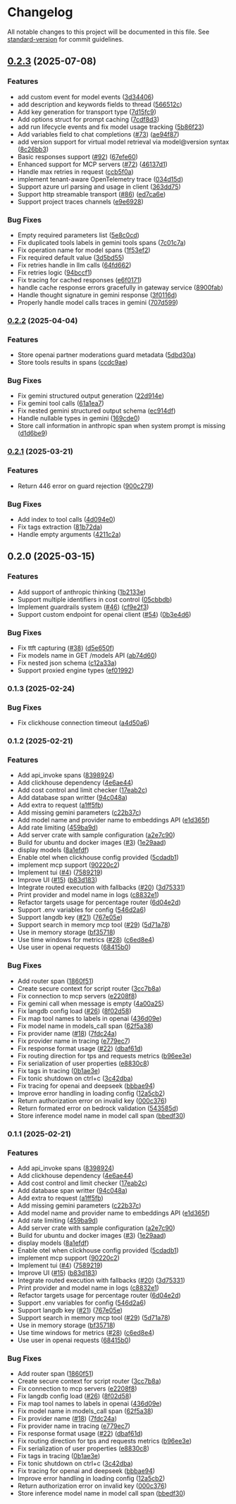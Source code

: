 # Changelog

All notable changes to this project will be documented in this file. See [standard-version](https://github.com/conventional-changelog/standard-version) for commit guidelines.

## [0.2.3](https://github.com/langdb/langdb-cloud/compare/0.2.2...0.2.3) (2025-07-08)


### Features

* add custom event for model events ([3d34406](https://github.com/langdb/langdb-cloud/commit/3d3440675e8d5bdcc0b42f9dc4bdac9a60e48070))
* add description and keywords fields to thread ([566512c](https://github.com/langdb/langdb-cloud/commit/566512c4cea1e103185c18b7df6e6036ec18cc8f))
* Add key generation for transport type ([7d15fc9](https://github.com/langdb/langdb-cloud/commit/7d15fc95f3ce7ce952426e1d3420233d74046c6d))
* Add options struct for prompt caching ([7cdf8d3](https://github.com/langdb/langdb-cloud/commit/7cdf8d3877051b429adeb6efa76b2cea689d444d))
* add run lifecycle events and fix model usage tracking ([5b86f23](https://github.com/langdb/langdb-cloud/commit/5b86f238a5daeb189e8d58556f73a5a98ed09a1c))
* Add variables field to chat completions ([#73](https://github.com/langdb/langdb-cloud/issues/73)) ([ae94f87](https://github.com/langdb/langdb-cloud/commit/ae94f8767e20e183ae0d9b10f9a267585255139e))
* add version support for virtual model retrieval via model@version syntax ([8c26bb3](https://github.com/langdb/langdb-cloud/commit/8c26bb3c8a3359c2f1620002e66fa5564900853f))
* Basic responses support ([#92](https://github.com/langdb/langdb-cloud/issues/92)) ([67efe60](https://github.com/langdb/langdb-cloud/commit/67efe6059854c373a1405f39be807bab504ac6d9))
* Enhanced support for MCP servers ([#72](https://github.com/langdb/langdb-cloud/issues/72)) ([46137d1](https://github.com/langdb/langdb-cloud/commit/46137d12ac6f120508da4ca65c46fc2c3215c2f2))
* Handle max retries in request ([ccb5f0a](https://github.com/langdb/langdb-cloud/commit/ccb5f0a2e076354d414e65fd0f262ddfc2432703))
* implement tenant-aware OpenTelemetry trace ([034d15d](https://github.com/langdb/langdb-cloud/commit/034d15d7db9a83552dae2e8cc358d40634d32e3c))
* Support azure url parsing and usage in client ([363dd75](https://github.com/langdb/langdb-cloud/commit/363dd7516ec266e7b18917eaa57bee10bab10344))
* Support http streamable transport ([#86](https://github.com/langdb/langdb-cloud/issues/86)) ([ed7ca6e](https://github.com/langdb/langdb-cloud/commit/ed7ca6ee27f72ca12f365c05fc0bb687eace6198))
* Support project traces channels ([e9e6928](https://github.com/langdb/langdb-cloud/commit/e9e6928e8027aeb3831140a69780c009eea7039a))


### Bug Fixes

* Empty required parameters list ([5e8c0cd](https://github.com/langdb/langdb-cloud/commit/5e8c0cd2cdac36164b51670d875ce96f020222d9))
* Fix duplicated tools labels in gemini tools spans ([7c01c7a](https://github.com/langdb/langdb-cloud/commit/7c01c7ae30c3babd341ff0a6cb15f6eef6841b47))
* Fix operation name for model spans ([1f53ef2](https://github.com/langdb/langdb-cloud/commit/1f53ef226763578f396597927226dedd189c68c6))
* Fix required default value ([3d5bd55](https://github.com/langdb/langdb-cloud/commit/3d5bd550c1f7f6257de954b64f65b6ec2319c156))
* Fix retries handle in llm calls ([64fd662](https://github.com/langdb/langdb-cloud/commit/64fd662ff78f5a081cf4eb5b95116a55cbc36cbb))
* Fix retries logic ([94bccf1](https://github.com/langdb/langdb-cloud/commit/94bccf1a39bdb482483542a420d3abfaa344dc38))
* Fix tracing for cached responses ([e6f0171](https://github.com/langdb/langdb-cloud/commit/e6f017102d4fd561bad72888e6380f05b92687a4))
* handle cache response errors gracefully in gateway service ([8900fab](https://github.com/langdb/langdb-cloud/commit/8900fab1e23e61ac33750d3c31ac10674039f901))
* Handle thought signature in gemini response ([3f0116d](https://github.com/langdb/langdb-cloud/commit/3f0116d5d0ba1b27901ae6c2b0ea05b66bd41628))
* Properly handle model calls traces in gemini ([707d599](https://github.com/langdb/langdb-cloud/commit/707d59920ed1713153478dbe7d69f312510209a2))

### [0.2.2](https://github.com/langdb/langdb-cloud/compare/0.2.1...0.2.2) (2025-04-04)


### Features

* Store openai partner moderations guard metadata ([5dbd30a](https://github.com/langdb/langdb-cloud/commit/5dbd30a331d32bfceb467ccff57f1d018bbc2f9d))
* Store tools results in spans ([ccdc9ae](https://github.com/langdb/langdb-cloud/commit/ccdc9aea7dc50f700891b17ab647f1c58c56049d))


### Bug Fixes

* Fix gemini structured output generation ([22d914e](https://github.com/langdb/langdb-cloud/commit/22d914ee4c7d06bc1a6dc5144c9f51e1ddd12bd4))
* Fix gemini tool calls ([61a1ea7](https://github.com/langdb/langdb-cloud/commit/61a1ea7b82d31e9f48a4fe21482b94f2eea2e7b2))
* Fix nested gemini structured output schema ([ec914df](https://github.com/langdb/langdb-cloud/commit/ec914df60db8c2ced45429386920f84f02cfb070))
* Handle nullable types in gemini ([169cde0](https://github.com/langdb/langdb-cloud/commit/169cde0c7e323499eadeded1ecb144f5d32bd6d6))
* Store call information in anthropic span when system prompt is missing ([d1d6be9](https://github.com/langdb/langdb-cloud/commit/d1d6be92e7fe7208dfa3c581346be71ce62acb27))

### [0.2.1](https://github.com/langdb/langdb-cloud/compare/0.2.0...0.2.1) (2025-03-21)


### Features

* Return 446 error on guard rejection ([900c279](https://github.com/langdb/langdb-cloud/commit/900c2796fcf4f34273ff3d4bee3b2738c1dac971))


### Bug Fixes

* Add index to tool calls ([4d094e0](https://github.com/langdb/langdb-cloud/commit/4d094e078be1fa130daf19af039932598616011a))
* Fix tags extraction ([81b72da](https://github.com/langdb/langdb-cloud/commit/81b72da2591adf14c75537c3396c45732a0a9980))
* Handle empty arguments ([4211c2a](https://github.com/langdb/langdb-cloud/commit/4211c2ad7c64c1c0c5a5e47e94eca0e20c058c1a))

## 0.2.0 (2025-03-15)


### Features

* Add support of anthropic thinking ([1b2133e](https://github.com/langdb/langdb-cloud/commit/1b2133e92d7547a9464cb9965de2b6c8adeefaa3))
* Support multiple identifiers in cost control ([05cbbdb](https://github.com/langdb/langdb-cloud/commit/05cbbdbf940cf6049675ae6692e4ec28b73f8824))
* Implement guardrails system ([#46](https://github.com/langdb/langdb-cloud/issues/46)) ([cf9e2f3](https://github.com/langdb/langdb-cloud/commit/cf9e2f3236393f3bfb56d1f4257e8b9e3d5fa655))
* Support custom endpoint for openai client ([#54](https://github.com/langdb/langdb-cloud/issues/54)) ([0b3e4d6](https://github.com/langdb/langdb-cloud/commit/0b3e4d6dd4498dd8ad6a770d45a93371f33546fd))

### Bug Fixes
* Fix ttft capturing ([#38](https://github.com/langdb/langdb-cloud/issues/38)) ([d5e650f](https://github.com/langdb/langdb-cloud/commit/d5e650f02f14d4652c162329b5c4b34eab3c6c28))
* Fix models name in GET /models API ([ab74d60](https://github.com/langdb/langdb-cloud/commit/ab74d60a5d53aec15c045875fc2fa4f0a229c993))
* Fix nested json schema ([c12a33a](https://github.com/langdb/langdb-cloud/commit/c12a33a3468467f67301a2562211104cb3c56334))
* Support proxied engine types ([ef01992](https://github.com/langdb/langdb-cloud/commit/ef01992c939a846e356c5d9d3a15e2143c9aa053))

### 0.1.3 (2025-02-24)


### Bug Fixes

* Fix clickhouse connection timeout ([a4d50a6](https://github.com/langdb/langdb-cloud/commit/a4d50a6a3a036822075b33d99d11e09c3f3e74ee))

### 0.1.2 (2025-02-21)


### Features

* Add api_invoke spans ([8398924](https://github.com/langdb/langdb-cloud/commit/83989242ebeb89626f95ba60e641cc48ddb81e1a))
* Add clickhouse dependency ([4e6ae44](https://github.com/langdb/langdb-cloud/commit/4e6ae44244d78baaaf4a1ca2db8d34e0d4aaf490))
* Add cost control and limit checker ([17eab2c](https://github.com/langdb/langdb-cloud/commit/17eab2cc5298f5421d2198bceb500bd5cf593010))
* Add database span writter ([94c048a](https://github.com/langdb/langdb-cloud/commit/94c048a3d6d30e44d69300b7cedb877a1a19e66a))
* Add extra to request ([a1ff5fb](https://github.com/langdb/langdb-cloud/commit/a1ff5fb71529350b5a1541f9d934a865f1373614))
* Add missing gemini parameters ([c22b37c](https://github.com/langdb/langdb-cloud/commit/c22b37cb4aef07ca82b9a4e95b8421270c022e49))
* Add model name and provider name to embeddings API ([e1d365f](https://github.com/langdb/langdb-cloud/commit/e1d365f31b58727c2c496ebdb41547d1bde27fa8))
* Add rate limiting ([459ba9d](https://github.com/langdb/langdb-cloud/commit/459ba9d4eb4ccaf8fbc2d4df696df85637320ea9))
* Add server crate with sample configuration ([a2e7c90](https://github.com/langdb/langdb-cloud/commit/a2e7c9025e9ca4116860916fbc183c97bccc89b4))
* Build for ubuntu and docker images ([#3](https://github.com/langdb/langdb-cloud/issues/3)) ([1e29aad](https://github.com/langdb/langdb-cloud/commit/1e29aad79853015760a7f2f06f7e9e993e60c8b2))
* display models ([8a1efdf](https://github.com/langdb/langdb-cloud/commit/8a1efdfc6e99a5728d5a962a7897f74a621c9d6d))
* Enable otel when clickhouse config provided ([5cdadb1](https://github.com/langdb/langdb-cloud/commit/5cdadb169502c1864f2a31588fc4ad4b1eb24e07))
* implement mcp support ([90220c2](https://github.com/langdb/langdb-cloud/commit/90220c289f5d37666002fd957d4cd0199013dac0))
* Implement tui ([#4](https://github.com/langdb/langdb-cloud/issues/4)) ([7589219](https://github.com/langdb/langdb-cloud/commit/758921962d9d2140b9814ad374f5e1e4ffc90d24))
* Improve UI ([#15](https://github.com/langdb/langdb-cloud/issues/15)) ([b83d183](https://github.com/langdb/langdb-cloud/commit/b83d18391dba63edbf2f14855f18b95513c15cb9))
* Integrate routed execution with fallbacks ([#20](https://github.com/langdb/langdb-cloud/issues/20)) ([3d75331](https://github.com/langdb/langdb-cloud/commit/3d75331cd49b4cb031371685539c3ff102f0d666))
* Print provider and model name in logs ([c8832e1](https://github.com/langdb/langdb-cloud/commit/c8832e1169c4c907ea19fe126ac8abdea8664f5e))
* Refactor targets usage for percentage router ([6d04e2d](https://github.com/langdb/langdb-cloud/commit/6d04e2d736ba8837e57de8b311c8eaf8baaf62b8))
* Support .env variables for config ([546d2a6](https://github.com/langdb/langdb-cloud/commit/546d2a66ab51263c857a7424570bddc8ad737271))
* Support langdb key ([#21](https://github.com/langdb/langdb-cloud/issues/21)) ([767e05e](https://github.com/langdb/langdb-cloud/commit/767e05e450b8d61bc345c0849feb20e6bf7dd07f))
* Support search in memory mcp tool ([#29](https://github.com/langdb/langdb-cloud/issues/29)) ([5d71a78](https://github.com/langdb/langdb-cloud/commit/5d71a783026ebad1eb3525b7ffd28be6ba8fb89f))
* Use in memory storage ([bf35718](https://github.com/langdb/langdb-cloud/commit/bf357181d34e02392444ddc465e880a720e9a4b8))
* Use time windows for metrics ([#28](https://github.com/langdb/langdb-cloud/issues/28)) ([c6ed8e4](https://github.com/langdb/langdb-cloud/commit/c6ed8e46dec5b25b88844e853960d39ab1034e1c))
* Use user in openai requests ([68415b0](https://github.com/langdb/langdb-cloud/commit/68415b015f4238ed942e4d5c293119c5fc6b995a))


### Bug Fixes

* Add router span ([1860f51](https://github.com/langdb/langdb-cloud/commit/1860f51b2874fa81e4117b35dc3e1f98f439413b))
* Create secure context for script router ([3cc7b8a](https://github.com/langdb/langdb-cloud/commit/3cc7b8affd6d9fe0190f4bab530eca5a33d15ca8))
* Fix connection to mcp servers ([e2208f8](https://github.com/langdb/langdb-cloud/commit/e2208f8d21eabe52e274e4b6777a6eee9cda0815))
* Fix gemini call when message is empty ([4a00a25](https://github.com/langdb/langdb-cloud/commit/4a00a258007ae175b33578df2e0b147c055c41e1))
* Fix langdb config load ([#26](https://github.com/langdb/langdb-cloud/issues/26)) ([8f02d58](https://github.com/langdb/langdb-cloud/commit/8f02d587a66ccf557290050a30ea2c16ed9d2745))
* Fix map tool names to labels in openai ([436d09e](https://github.com/langdb/langdb-cloud/commit/436d09e70b9ec907ee1c3a42a59b6f7e0561b9e4))
* Fix model name in models_call span ([62f5a38](https://github.com/langdb/langdb-cloud/commit/62f5a382228ee757b054f455ef75308cf5bf4b42))
* Fix provider name ([#18](https://github.com/langdb/langdb-cloud/issues/18)) ([7fdc24a](https://github.com/langdb/langdb-cloud/commit/7fdc24a883fa8462eed7d0512d76649f887c0b06))
* Fix provider name in tracing ([e779ec7](https://github.com/langdb/langdb-cloud/commit/e779ec76b49e9fae45ef14cf9a9826bb8e66a1ce))
* Fix response format usage ([#22](https://github.com/langdb/langdb-cloud/issues/22)) ([dbaf61d](https://github.com/langdb/langdb-cloud/commit/dbaf61d16d34a6a1747a982ad8d1ac7150963991))
* Fix routing direction for tps and requests metrics ([b96ee3e](https://github.com/langdb/langdb-cloud/commit/b96ee3ebf7cb03700442897371e1e12a001eeead))
* Fix serialization of user properties ([e8830c8](https://github.com/langdb/langdb-cloud/commit/e8830c82b405f73db6af3489a3238f84635a420f))
* Fix tags in tracing ([0b1ae3e](https://github.com/langdb/langdb-cloud/commit/0b1ae3ef2e473b52a132605313373dea6babddfd))
* Fix tonic shutdown on ctrl+c ([3c42dba](https://github.com/langdb/langdb-cloud/commit/3c42dba456ea566519cff5817d9d3bbf5ce40a7f))
* Fix tracing for openai and deepseek ([bbbae94](https://github.com/langdb/langdb-cloud/commit/bbbae94e7b2f0b89d12a6f00a07bf344857d044e))
* Improve error handling in loading config ([12a5cb2](https://github.com/langdb/langdb-cloud/commit/12a5cb26d94010f8c52f221dd9f5debea9c7f9bc))
* Return authorization error on invalid key ([000c376](https://github.com/langdb/langdb-cloud/commit/000c376db6c733fbc522050a2f3d9a9639b568d0))
* Return formated error on bedrock validation ([543585d](https://github.com/langdb/langdb-cloud/commit/543585d468514df3598a4def01ab985d6f802303))
* Store inference model name in model call span ([bbedf30](https://github.com/langdb/langdb-cloud/commit/bbedf300416edd5a7f39ade51065568b6e6716e9))

### 0.1.1 (2025-02-21)


### Features

* Add api_invoke spans ([8398924](https://github.com/langdb/ai-gateway/commit/83989242ebeb89626f95ba60e641cc48ddb81e1a))
* Add clickhouse dependency ([4e6ae44](https://github.com/langdb/ai-gateway/commit/4e6ae44244d78baaaf4a1ca2db8d34e0d4aaf490))
* Add cost control and limit checker ([17eab2c](https://github.com/langdb/ai-gateway/commit/17eab2cc5298f5421d2198bceb500bd5cf593010))
* Add database span writter ([94c048a](https://github.com/langdb/ai-gateway/commit/94c048a3d6d30e44d69300b7cedb877a1a19e66a))
* Add extra to request ([a1ff5fb](https://github.com/langdb/ai-gateway/commit/a1ff5fb71529350b5a1541f9d934a865f1373614))
* Add missing gemini parameters ([c22b37c](https://github.com/langdb/ai-gateway/commit/c22b37cb4aef07ca82b9a4e95b8421270c022e49))
* Add model name and provider name to embeddings API ([e1d365f](https://github.com/langdb/ai-gateway/commit/e1d365f31b58727c2c496ebdb41547d1bde27fa8))
* Add rate limiting ([459ba9d](https://github.com/langdb/ai-gateway/commit/459ba9d4eb4ccaf8fbc2d4df696df85637320ea9))
* Add server crate with sample configuration ([a2e7c90](https://github.com/langdb/ai-gateway/commit/a2e7c9025e9ca4116860916fbc183c97bccc89b4))
* Build for ubuntu and docker images ([#3](https://github.com/langdb/ai-gateway/issues/3)) ([1e29aad](https://github.com/langdb/ai-gateway/commit/1e29aad79853015760a7f2f06f7e9e993e60c8b2))
* display models ([8a1efdf](https://github.com/langdb/ai-gateway/commit/8a1efdfc6e99a5728d5a962a7897f74a621c9d6d))
* Enable otel when clickhouse config provided ([5cdadb1](https://github.com/langdb/ai-gateway/commit/5cdadb169502c1864f2a31588fc4ad4b1eb24e07))
* implement mcp support ([90220c2](https://github.com/langdb/ai-gateway/commit/90220c289f5d37666002fd957d4cd0199013dac0))
* Implement tui ([#4](https://github.com/langdb/ai-gateway/issues/4)) ([7589219](https://github.com/langdb/ai-gateway/commit/758921962d9d2140b9814ad374f5e1e4ffc90d24))
* Improve UI ([#15](https://github.com/langdb/ai-gateway/issues/15)) ([b83d183](https://github.com/langdb/ai-gateway/commit/b83d18391dba63edbf2f14855f18b95513c15cb9))
* Integrate routed execution with fallbacks ([#20](https://github.com/langdb/ai-gateway/issues/20)) ([3d75331](https://github.com/langdb/ai-gateway/commit/3d75331cd49b4cb031371685539c3ff102f0d666))
* Print provider and model name in logs ([c8832e1](https://github.com/langdb/ai-gateway/commit/c8832e1169c4c907ea19fe126ac8abdea8664f5e))
* Refactor targets usage for percentage router ([6d04e2d](https://github.com/langdb/ai-gateway/commit/6d04e2d736ba8837e57de8b311c8eaf8baaf62b8))
* Support .env variables for config ([546d2a6](https://github.com/langdb/ai-gateway/commit/546d2a66ab51263c857a7424570bddc8ad737271))
* Support langdb key ([#21](https://github.com/langdb/ai-gateway/issues/21)) ([767e05e](https://github.com/langdb/ai-gateway/commit/767e05e450b8d61bc345c0849feb20e6bf7dd07f))
* Support search in memory mcp tool ([#29](https://github.com/langdb/ai-gateway/issues/29)) ([5d71a78](https://github.com/langdb/ai-gateway/commit/5d71a783026ebad1eb3525b7ffd28be6ba8fb89f))
* Use in memory storage ([bf35718](https://github.com/langdb/ai-gateway/commit/bf357181d34e02392444ddc465e880a720e9a4b8))
* Use time windows for metrics ([#28](https://github.com/langdb/ai-gateway/issues/28)) ([c6ed8e4](https://github.com/langdb/ai-gateway/commit/c6ed8e46dec5b25b88844e853960d39ab1034e1c))
* Use user in openai requests ([68415b0](https://github.com/langdb/ai-gateway/commit/68415b015f4238ed942e4d5c293119c5fc6b995a))


### Bug Fixes

* Add router span ([1860f51](https://github.com/langdb/ai-gateway/commit/1860f51b2874fa81e4117b35dc3e1f98f439413b))
* Create secure context for script router ([3cc7b8a](https://github.com/langdb/ai-gateway/commit/3cc7b8affd6d9fe0190f4bab530eca5a33d15ca8))
* Fix connection to mcp servers ([e2208f8](https://github.com/langdb/ai-gateway/commit/e2208f8d21eabe52e274e4b6777a6eee9cda0815))
* Fix langdb config load ([#26](https://github.com/langdb/ai-gateway/issues/26)) ([8f02d58](https://github.com/langdb/ai-gateway/commit/8f02d587a66ccf557290050a30ea2c16ed9d2745))
* Fix map tool names to labels in openai ([436d09e](https://github.com/langdb/ai-gateway/commit/436d09e70b9ec907ee1c3a42a59b6f7e0561b9e4))
* Fix model name in models_call span ([62f5a38](https://github.com/langdb/ai-gateway/commit/62f5a382228ee757b054f455ef75308cf5bf4b42))
* Fix provider name ([#18](https://github.com/langdb/ai-gateway/issues/18)) ([7fdc24a](https://github.com/langdb/ai-gateway/commit/7fdc24a883fa8462eed7d0512d76649f887c0b06))
* Fix provider name in tracing ([e779ec7](https://github.com/langdb/ai-gateway/commit/e779ec76b49e9fae45ef14cf9a9826bb8e66a1ce))
* Fix response format usage ([#22](https://github.com/langdb/ai-gateway/issues/22)) ([dbaf61d](https://github.com/langdb/ai-gateway/commit/dbaf61d16d34a6a1747a982ad8d1ac7150963991))
* Fix routing direction for tps and requests metrics ([b96ee3e](https://github.com/langdb/ai-gateway/commit/b96ee3ebf7cb03700442897371e1e12a001eeead))
* Fix serialization of user properties ([e8830c8](https://github.com/langdb/ai-gateway/commit/e8830c82b405f73db6af3489a3238f84635a420f))
* Fix tags in tracing ([0b1ae3e](https://github.com/langdb/ai-gateway/commit/0b1ae3ef2e473b52a132605313373dea6babddfd))
* Fix tonic shutdown on ctrl+c ([3c42dba](https://github.com/langdb/ai-gateway/commit/3c42dba456ea566519cff5817d9d3bbf5ce40a7f))
* Fix tracing for openai and deepseek ([bbbae94](https://github.com/langdb/ai-gateway/commit/bbbae94e7b2f0b89d12a6f00a07bf344857d044e))
* Improve error handling in loading config ([12a5cb2](https://github.com/langdb/ai-gateway/commit/12a5cb26d94010f8c52f221dd9f5debea9c7f9bc))
* Return authorization error on invalid key ([000c376](https://github.com/langdb/ai-gateway/commit/000c376db6c733fbc522050a2f3d9a9639b568d0))
* Store inference model name in model call span ([bbedf30](https://github.com/langdb/ai-gateway/commit/bbedf300416edd5a7f39ade51065568b6e6716e9))
